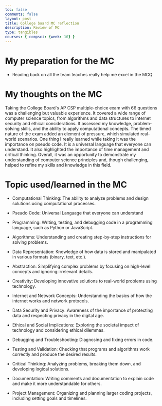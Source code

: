 ```yaml
---
toc: false
comments: false
layout: post
title: College board MC reflection
description: Review of MC
type: tangibles
courses: { compsci: {week: 10} }
---
```


# My preparation for the MC
- Reading back on all the team teaches really help me excel in the MCQ

# My thoughts on the MC
Taking the College Board's AP CSP multiple-choice exam with 66 questions was a challenging but valuable experience. It covered a wide range of computer science topics, from algorithms and data structures to internet security and ethical considerations. It assessed my knowledge, problem-solving skills, and the ability to apply computational concepts. The timed nature of the exam added an element of pressure, which simulated real-world scenarios. One thing I really learned while taking it was the importance on pseudo code. It is a universal language that everyone can understand. It also highlighted the importance of time management and critical thinking. Overall, it was an opportunity to demonstrate my understanding of computer science principles and, though challenging, helped to refine my skills and knowledge in this field.

# Topic used/learned in the MC

- Computational Thinking: The ability to analyze problems and design solutions using computational processes.

- Pseudo Code: Universal Language that everyone can understand

- Programming: Writing, testing, and debugging code in a programming language, such as Python or JavaScript.

- Algorithms: Understanding and creating step-by-step instructions for solving problems.

- Data Representation: Knowledge of how data is stored and manipulated in various formats (binary, text, etc.).

- Abstraction: Simplifying complex problems by focusing on high-level concepts and ignoring irrelevant details.

- Creativity: Developing innovative solutions to real-world problems using technology.

- Internet and Network Concepts: Understanding the basics of how the internet works and network protocols.

- Data Security and Privacy: Awareness of the importance of protecting data and respecting privacy in the digital age.

- Ethical and Social Implications: Exploring the societal impact of technology and considering ethical dilemmas.

- Debugging and Troubleshooting: Diagnosing and fixing errors in code.

- Testing and Validation: Checking that programs and algorithms work correctly and produce the desired results.

- Critical Thinking: Analyzing problems, breaking them down, and developing logical solutions.

- Documentation: Writing comments and documentation to explain code and make it more understandable for others.

- Project Management: Organizing and planning larger coding projects, including setting goals and timelines.